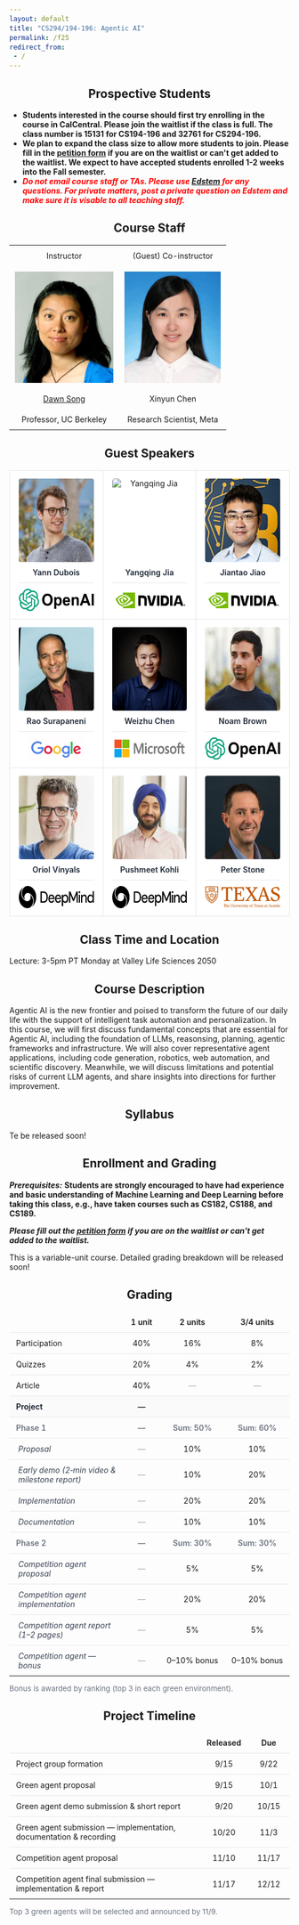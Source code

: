 ```yaml
---
layout: default
title: "CS294/194-196: Agentic AI"
permalink: /f25
redirect_from:
 - /
---
```


## Prospective Students

- **Students interested in the course should first try enrolling in the course in CalCentral. Please join the waitlist if the class is full. The class number is 15131 for CS194-196 and 32761 for CS294-196.**
- **We plan to expand the class size to allow more students to join. Please fill in the <a href="https://forms.gle/MSLYVZJmaDaaE2B48">petition form</a> if you are on the waitlist or can't get added to the waitlist. We expect to have accepted students enrolled 1-2 weeks into the Fall semester.**
- ***<span style="color:red">Do not email course staff or TAs. Please use [Edstem](https://edstem.org/us/join/MWjY99) for any questions. For private matters, post a private question on Edstem and make sure it is visable to all teaching staff.</span>***

## Course Staff

<table class="instructors">
  <tbody>
    <tr>
      <td>Instructor</td>
      <td>(Guest) Co-instructor</td>
    </tr>
    <tr>
      <td><img src="assets/dawn-berkeley.jpg" height="200" alt="Dawn Song"></td>
      <td><img src="assets/XinyunChen.jpg" height="200" alt="Xinyun Chen"></td>
    </tr>
    <tr>
      <td><a href="https://people.eecs.berkeley.edu/~dawnsong/">Dawn Song</a></td>
      <td>Xinyun Chen</td>
    </tr>
    <tr>
      <td>Professor, UC Berkeley</td>
      <td>Research Scientist, Meta</td>
    </tr>
  </tbody>
</table>

<style>
  .instructors {
    width: 100%;
    table-layout: fixed;
    border-collapse: collapse;
  }
  .instructors td {
    text-align: center;     
    vertical-align: middle; 
    padding: 10px;
  }
  .instructors img {
    display: block; 
    margin: 0 auto; 
  }
</style>

## Guest Speakers

<style>
  h2 { text-align: center; }

  .speakers {
    width: 100%;
    table-layout: fixed;
    border-collapse: collapse;
  }
  .speakers td {
    width: 33.333%;
    text-align: center;
    vertical-align: top;
    padding: 14px 16px;
    border: 1px solid #e5e7eb;
    background: #fff;
  }

  .speakers img { display: block; margin: 0 auto; max-width: 100%; }
  .speakers .face { margin-bottom: 10px; border-radius: 4px; }
  .speakers .name { font-weight: 600; margin: 6px 0 10px; color: #1f2937; }

  .speakers .org {
    border-top: 1px solid #e5e7eb;
    margin-top: 8px;
    padding-top: 10px;
  }
  .speakers .org img { height: 40px; }
</style>

<table class="speakers">
  <tr>
    <td>
      <img class="face" src="assets/Yann_Dubois.png" height="150" alt="Yann Dubois">
      <div class="name">Yann Dubois</div>
      <div class="org"><img src="assets/openai.png" alt="OpenAI"></div>
    </td>
    <td>
      <img class="face" src="assets/Yangqing_Jia.png" height="150" alt="Yangqing Jia">
      <div class="name">Yangqing Jia</div>
      <div class="org"><img src="assets/nvidia.png" alt="NVIDIA"></div>
    </td>
    <td>
      <img class="face" src="assets/Jiantao_Jiao.png" height="150" alt="Jiantao Jiao">
      <div class="name">Jiantao Jiao</div>
      <div class="org"><img src="assets/nvidia.png" alt="NVIDIA"></div>
    </td>
  </tr>

  <tr>
    <td>
      <img class="face" src="assets/Rao_Surapaneni.png" height="150" alt="Rao Surapaneni">
      <div class="name">Rao Surapaneni</div>
      <div class="org"><img src="assets/Google.jpg" alt="Google"></div>
    </td>
    <td>
      <img class="face" src="assets/Weizhu_Chen_new.png" height="150" alt="Weizhu Chen">
      <div class="name">Weizhu Chen</div>
      <div class="org"><img src="assets/microsoft.png" alt="Microsoft"></div>
    </td>
    <td>
      <img class="face" src="assets/Noam_Brown.png" height="150" alt="Noam Brown">
      <div class="name">Noam Brown</div>
      <div class="org"><img src="assets/openai.png" alt="OpenAI"></div>
    </td>
  </tr>

  <tr>
    <td>
      <img class="face" src="assets/Oriol_Vinyals.png" height="150" alt="Oriol Vinyals">
      <div class="name">Oriol Vinyals</div>
      <div class="org"><img src="assets/Google%20Deepmind.png" alt="Google DeepMind"></div>
    </td>
    <td>
      <img class="face" src="assets/Pushmeet_Kohli.png" height="150" alt="Pushmeet Kohli">
      <div class="name">Pushmeet Kohli</div>
      <div class="org"><img src="assets/Google%20Deepmind.png" alt="Google DeepMind"></div>
    </td>
    <td>
      <img class="face" src="assets/Peter_Stone.png" height="150" alt="Peter Stone">
      <div class="name">Peter Stone</div>
      <div class="org"><img src="assets/austin.png" alt="UT Austin"></div>
    </td>
  </tr>
</table>


## Class Time and Location

Lecture: 3-5pm PT Monday at Valley Life Sciences 2050 

## Course Description

Agentic AI is the new frontier and poised to transform the future of our daily life with the support of intelligent task automation and personalization. In this course, we will first discuss fundamental concepts that are essential for Agentic AI, including the foundation of LLMs, reasonsing, planning, agentic frameworks and infrastructure. We will also cover representative agent applications, including code generation, robotics, web automation, and scientific discovery. Meanwhile, we will discuss limitations and potential risks of current LLM agents, and share insights into directions for further improvement.

## Syllabus

Te be released soon!

## Enrollment and Grading

***Prerequisites:*** **Students are strongly encouraged to have had experience and basic understanding of Machine Learning and Deep Learning before taking this class, e.g., have taken courses such as CS182, CS188, and CS189.**

***Please fill out the <a href="https://forms.gle/MSLYVZJmaDaaE2B48">petition form</a> if you are on the waitlist or can't get added to the waitlist.***

This is a variable-unit course. Detailed grading breakdown will be released soon!


## Grading

<style>
  .grading-table {
    width: 100%;
    border-collapse: collapse;
    table-layout: fixed;
  }
  .grading-table th,
  .grading-table td {
    padding: 10px 12px;
    border-top: 1px solid #e5e7eb; /* row separator */
  }
  .grading-table thead th {
    text-align: center;
    font-weight: 600;
    border-top: none;
  }
  /* left column text left-aligned; score columns centered */
  .grading-table td:first-child { text-align: left; width: 55%; }
  .grading-table td:nth-child(2),
  .grading-table td:nth-child(3),
  .grading-table td:nth-child(4) { text-align: center; width: 15%; white-space: nowrap; }

  /* group / section / sub rows */
  .grading-table .group td { font-weight: 600; background: #fafafa; color: #111827; }
  .grading-table .section td { color: #6b7280; font-weight: 600; }
  .grading-table .sub { font-style: italic; color: #374151; padding-left: 1rem; }
  .grading-table .muted { color: #9ca3af; }

  .grading-note { color: #6b7280; font-size: 0.95em; margin-top: 6px; }
</style>

<table class="grading-table">
  <thead>
    <tr>
      <th></th>
      <th>1 unit</th>
      <th>2 units</th>
      <th>3/4 units</th>
    </tr>
  </thead>
  <tbody>
    <tr>
      <td>Participation</td>
      <td>40%</td>
      <td>16%</td>
      <td>8%</td>
    </tr>
    <tr>
      <td>Quizzes</td>
      <td>20%</td>
      <td>4%</td>
      <td>2%</td>
    </tr>
    <tr>
      <td>Article</td>
      <td>40%</td>
      <td class="muted">—</td>
      <td class="muted">—</td>
    </tr>
    <!-- Project -->
    <tr class="group">
      <td>Project</td>
      <td class="muted">—</td>
      <td></td>
      <td></td>
    </tr>
    <!-- Phase 1 -->
    <tr class="section">
      <td>Phase 1</td>
      <td class="muted">—</td>
      <td>Sum: 50%</td>
      <td>Sum: 60%</td>
    </tr>
    <tr>
      <td class="sub">Proposal</td>
      <td class="muted">—</td>
      <td>10%</td>
      <td>10%</td>
    </tr>
    <tr>
      <td class="sub">Early demo (2‑min video &amp; milestone report)</td>
      <td class="muted">—</td>
      <td>10%</td>
      <td>20%</td>
    </tr>
    <tr>
      <td class="sub">Implementation</td>
      <td class="muted">—</td>
      <td>20%</td>
      <td>20%</td>
    </tr>
    <tr>
      <td class="sub">Documentation</td>
      <td class="muted">—</td>
      <td>10%</td>
      <td>10%</td>
    </tr>
    <!-- Phase 2 -->
    <tr class="section">
      <td>Phase 2</td>
      <td class="muted">—</td>
      <td>Sum: 30%</td>
      <td>Sum: 30%</td>
    </tr>
    <tr>
      <td class="sub">Competition agent proposal</td>
      <td class="muted">—</td>
      <td>5%</td>
      <td>5%</td>
    </tr>
    <tr>
      <td class="sub">Competition agent implementation</td>
      <td class="muted">—</td>
      <td>20%</td>
      <td>20%</td>
    </tr>
    <tr>
      <td class="sub">Competition agent report (1–2 pages)</td>
      <td class="muted">—</td>
      <td>5%</td>
      <td>5%</td>
    </tr>
    <tr>
      <td class="sub">Competition agent — bonus</td>
      <td class="muted">—</td>
      <td>0–10% bonus</td>
      <td>0–10% bonus</td>
    </tr>
  </tbody>
</table>

<p class="grading-note">Bonus is awarded by ranking (top 3 in each green environment).</p>

## Project Timeline

<style>
  .timeline-table {
    width: 100%;
    border-collapse: collapse;
    table-layout: fixed;
  }
  .timeline-table th,
  .timeline-table td {
    padding: 10px 12px;
    border-top: 1px solid #e5e7eb; /* row separator */
  }
  .timeline-table thead th {
    text-align: center;
    font-weight: 600;
    border-top: none;
  }
  /* left column text left-aligned; date columns centered */
  .timeline-table td:first-child { text-align: left; width: 70%; }
  .timeline-table td:nth-child(2),
  .timeline-table td:nth-child(3) { text-align: center; width: 15%; white-space: nowrap; }

  .timeline-note { color: #6b7280; font-size: 0.95em; margin-top: 6px; }
</style>

<table class="timeline-table">
  <thead>
    <tr>
      <th></th>
      <th>Released</th>
      <th>Due</th>
    </tr>
  </thead>
  <tbody>
    <tr>
      <td>Project group formation</td>
      <td>9/15</td>
      <td>9/22</td>
    </tr>
    <tr>
      <td>Green agent proposal</td>
      <td>9/15</td>
      <td>10/1</td>
    </tr>
    <tr>
      <td>Green agent demo submission &amp; short report</td>
      <td>9/20</td>
      <td>10/15</td>
    </tr>
    <tr>
      <td>Green agent submission &mdash; implementation, documentation &amp; recording</td>
      <td>10/20</td>
      <td>11/3</td>
    </tr>
    <tr>
      <td>Competition agent proposal</td>
      <td>11/10</td>
      <td>11/17</td>
    </tr>
    <tr>
      <td>Competition agent final submission &mdash; implementation &amp; report</td>
      <td>11/17</td>
      <td>12/12</td>
    </tr>
  </tbody>
</table>

<p class="timeline-note">Top 3 green agents will be selected and announced by 11/9.</p>